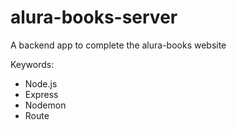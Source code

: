# alura-books-server
A backend app to complete the alura-books website

Keywords:
- Node.js
- Express
- Nodemon
- Route